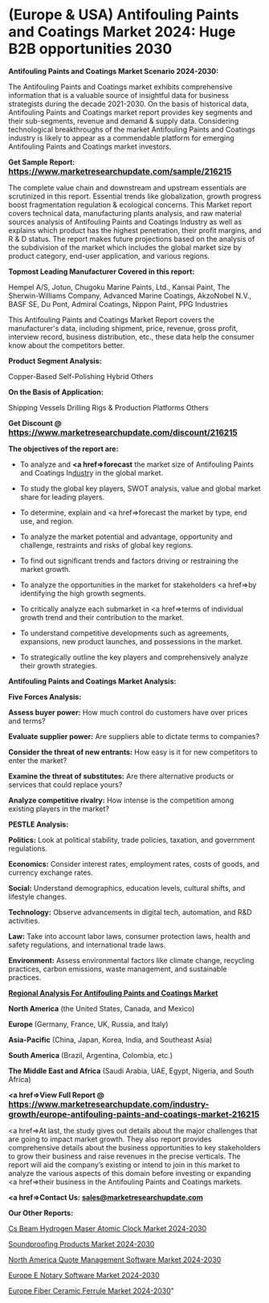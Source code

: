 # (Europe & USA) Antifouling Paints and Coatings Market 2024: Huge B2B opportunities 2030

<strong>Antifouling Paints and Coatings Market Scenario 2024-2030:</strong>

The Antifouling Paints and Coatings market exhibits comprehensive information that is a valuable source of insightful data for business strategists during the decade 2021-2030. On the basis of historical data, Antifouling Paints and Coatings market report provides key segments and their sub-segments, revenue and demand &amp; supply data. Considering technological breakthroughs of the market Antifouling Paints and Coatings industry is likely to appear as a commendable platform for emerging Antifouling Paints and Coatings market investors.

<strong>Get Sample Report: <a href=https://www.marketresearchupdate.com/sample/216215><font size=3 color=#0000ff>https://www.marketresearchupdate.com/sample/216215</font></a></strong>

The complete value chain and downstream and upstream essentials are scrutinized in this report. Essential trends like globalization, growth progress boost fragmentation regulation &amp; ecological concerns. This Market report covers technical data, manufacturing plants analysis, and raw material sources analysis of Antifouling Paints and Coatings Industry as well as explains which product has the highest penetration, their profit margins, and R & D status. The report makes future projections based on the analysis of the subdivision of the market which includes the global market size by product category, end-user application, and various regions.

<strong>Topmost Leading Manufacturer Covered in this report:</strong>

Hempel A/S, Jotun, Chugoku Marine Paints, Ltd., Kansai Paint, The Sherwin-Williams Company, Advanced Marine Coatings, AkzoNobel N.V., BASF SE, Du Pont, Admiral Coatings, Nippon Paint, PPG Industries

This Antifouling Paints and Coatings Market Report covers the manufacturer's data, including shipment, price, revenue, gross profit, interview record, business distribution, etc., these data help the consumer know about the competitors better.

<strong>Product Segment Analysis: </strong>

Copper-Based
Self-Polishing
Hybrid
Others

<strong>On the Basis of Application:</strong>

Shipping Vessels
Drilling Rigs & Production Platforms
Others

<strong>Get Discount @ <a href=https://www.marketresearchupdate.com/discount/216215><font size=3 color=#0000ff>https://www.marketresearchupdate.com/discount/216215</font></a></strong>

<strong><b>The objectives of the report are:</b></strong>

- To analyze and <strong><a href=><strong>forecast</strong></a></strong> the market size of Antifouling Paints and Coatings In<a href=ASDF991299>dustr</a>y in the global market.

- To study the global key players, SWOT analysis, value and global market share for leading players.

- To determine, explain and <a href=>forecast</a> the market by type, end use, and region.

- To analyze the market potential and advantage, opportunity and challenge, restraints and risks of global key regions.

- To find out significant trends and factors driving or restraining the market growth.

- To analyze the opportunities in the market for stakeholders <a href=>by</a> identifying the high growth segments.

- To critically analyze each submarket in <a href=>terms</a> of individual growth trend and their contribution to the market.

- To understand competitive developments such as agreements, expansions, new product launches, and possessions in the market.

- To strategically outline the key players and comprehensively analyze their growth strategies.

<strong>Antifouling Paints and Coatings Market Analysis:</strong>

<strong>Five Forces Analysis:</strong>

<strong>Assess buyer power:</strong> How much control do customers have over prices and terms?

<strong>Evaluate supplier power:</strong> Are suppliers able to dictate terms to companies?

<strong>Consider the threat of new entrants:</strong> How easy is it for new competitors to enter the market?

<strong>Examine the threat of substitutes:</strong> Are there alternative products or services that could replace yours?

<strong>Analyze competitive rivalry:</strong> How intense is the competition among existing players in the market?

<strong>PESTLE Analysis:</strong>

<strong>Politics:</strong> Look at political stability, trade policies, taxation, and government regulations.

<strong>Economics:</strong> Consider interest rates, employment rates, costs of goods, and currency exchange rates.

<strong>Social:</strong> Understand demographics, education levels, cultural shifts, and lifestyle changes.

<strong>Technology:</strong> Observe advancements in digital tech, automation, and R&D activities.

<strong>Law:</strong> Take into account labor laws, consumer protection laws, health and safety regulations, and international trade laws.

<strong>Environment:</strong> Assess environmental factors like climate change, recycling practices, carbon emissions, waste management, and sustainable practices.

<strong><u><b>Regional Analysis For Antifouling Paints and Coatings Market</b></u></strong>

<strong><b>North America</b></strong> (the United States, Canada, and Mexico)

<strong><b>Europe </b></strong>(Germany, France, UK, Russia, and Italy)

<strong><b>Asia-Pacific</b></strong> (China, Japan, Korea, India, and Southeast Asia)

<strong><b>South America</b></strong> (Brazil, Argentina, Colombia, etc.)

<strong><b>The Middle East and Africa</b></strong> (Saudi Arabia, UAE, Egypt, Nigeria, and South Africa)

<strong><a href=>View Full Report</a> @ <a href=https://www.marketresearchupdate.com/industry-growth/europe-antifouling-paints-and-coatings-market-216215><font size=3 color=#0000ff>https://www.marketresearchupdate.com/industry-growth/europe-antifouling-paints-and-coatings-market-216215</font></a></strong>

<a href=>At last,</a> the study gives out details about the major challenges that are going to impact market growth. They also report provides comprehensive details about the business opportunities to key stakeholders to grow their business and raise revenues in the precise verticals. The report will aid the company’s existing or intend to join in this market to analyze the various aspects of this domain before investing or expanding <a href=>their</a> business in the Antifouling Paints and Coatings markets.

<strong><a href=>Contact Us:</a></strong>
<strong>sales@marketresearchupdate.com</strong>

<strong>Our Other Reports:</strong>

<a href=https://www.linkedin.com/pulse/cs-beam-hydrogen-maser-atomic-clock-market-has>Cs Beam Hydrogen Maser Atomic Clock Market 2024-2030</a>

<a href=https://www.linkedin.com/pulse/soundproofing-products-market-analysis-segment>Soundproofing Products Market 2024-2030</a>

<a href=https://www.linkedin.com/pulse/north-america-quote-management-software-market>North America Quote Management Software Market 2024-2030</a>

<a href=https://www.linkedin.com/pulse/europe-e-notary-software-market-2023-2030-coverage-e9q9f/>Europe E Notary Software Market 2024-2030</a>

<a href=https://www.linkedin.com/pulse/europe-fiber-ceramic-ferrule-market-research-cgkcf/>Europe Fiber Ceramic Ferrule Market 2024-2030</a>"
